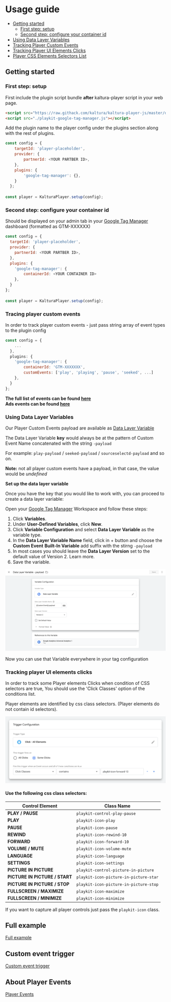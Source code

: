 # Usage guide

- [Getting started](#getting-started)
  - [First step: setup](#first-step-setup)
  - [Second step: configure your container id](#second-step-configure-your-container-id)
- [Using Data Layer Variables](#Using-Data-Layer-Variables)
- [Tracking Player Custom Events](#tracking-player-custom-events)
- [Tracking Player UI Elements Clicks](#tracking-player-ui-elements-clicks)
- [Player CSS Elements Selectors List](#Use-the-following-css-class-selectors)
## Getting started

### First step: setup

First include the plugin script bundle **after** kaltura-player script in your web page.

```html
<script src="https://raw.githack.com/kaltura/kaltura-player-js/master/dist/kaltura-ovp-player.js"></script>
<script src="./playkit-google-tag-manager.js"></script>
```

Add the plugin name to the player config under the plugins section along with the rest of plugins.

```js
const config = {
    targetId: 'player-placeholder',
    provider: {
        partnerId: <YOUR PARTBER ID>,
    },
    plugins: {
        'google-tag-manager': {},
    }
  };

const player = KalturaPlayer.setup(config);
```

### Second step: configure your container id

Should be displayed on your admin tab in your [Google Tag Manager](https://tagmanager.google.com) dashboard (formatted as GTM-XXXXXX)

```js
const config = {
  targetId: 'player-placeholder',
  provider: {
    partnerId: <YOUR PARTBER ID>,
  },
  plugins: {
    'google-tag-manager': {
        containerId: <YOUR CONTAINER ID>
    },
  }
};

const player = KalturaPlayer.setup(config);
```

### Tracing player custom events

In order to track player custom events - just pass string array of event types to the plugin config

```js
const config = {
    ...
  },
  plugins: {
    'google-tag-manager': {
        containerId: 'GTM-XXXXXXX',
        customEvents: ['play', 'playing', 'pause', 'seeked', ...]
    },
  }
};
```
**The full list of events can be found [here](https://github.com/kaltura/playkit-js/blob/master/src/event/event-type.js)** \
**Ads events can be found [here](https://github.com/kaltura/playkit-js/blob/master/src/ads/ad-event-type.js)**

### Using Data Layer Variables

Our Player Custom Events payload are available as [Data Layer Variable](https://support.google.com/tagmanager/answer/6164391?hl=en)

The Data Layer Variable **key** would always be at the pattern of Custom Event Name concatenated with the string `-payload`

For example: `play-payload` / `seeked-payload` / `sourceselectd-payload` and so on.

**Note:** not all player custom events have a payload, in that case, the value would be _undefined_

**Set up the data layer variable**

Once you have the key that you would like to work with, you can proceed to create a data layer variable:

Open your [Google Tag Manager](https://tagmanager.google.com) Workspace and follow these steps:

1. Click **Variables**.
2. Under **User-Defined Variables**, click **New**.
3. Click **Variable Configuration** and select **Data Layer Variable** as the variable type.
4. In the **Data Layer Variable Name** field,  click in + button and choose the **Custom Event** **Built-In Variable** add suffix with the stirng `-payload`
5. In most cases you should leave the **Data Layer Version** set to the default value of Version 2. Learn more.
6. Save the variable.

![Screen-Shot-GTM-Dashborrd-Data-Layer-Variable](./images/Screen-Shot-GTM-Dashborrd-Data-Layer-Variable.png)

Now you can use that Variable everywhere in your tag configuration


### Tracking player UI elements clicks

In order to track some Player elements Clicks when condition of CSS selectors are true,
You should use the 'Click Classes' option of the conditions list. 

Player elements are identified by css class selectors. (Player elements do not contain id selectors).

![Screen-Shot-GTM-Dashborrd-Trigger-Configuration](./images/Screen-Shot-GTM-Dashborrd-Trigger-Configuration.png)

#### Use the following css class selectors:

| Control Element | Class Name                                                                                 |
| ---------- | ----------------------------------------------------------------------------------------------- |
| **PLAY / PAUSE**                      | `playkit-control-play-pause`                                         |
| **PLAY**                              | `playkit-icon-play`                                                  |
| **PAUSE**                             | `playkit-icon-pause`                                                 |
| **REWIND**                            | `playkit-icon-rewind-10`                                             |
| **FORWARD**                           | `playkit-icon-forward-10`                                            |
| **VOLUME / MUTE**                     | `playkit-icon-volume-mute`                                           |
| **LANGUAGE**                          | `playkit-icon-language`                                              |
| **SETTINGS**                          | `playkit-icon-settings`                                              |
| **PICTURE IN PICTURE**                | `playkit-control-picture-in-picture`                                 |
| **PICTURE IN PICTURE / START**        | `playkit-icon-picture-in-picture-star`                               |
| **PICTURE IN PICTURE / STOP**         | `playkit-icon-picture-in-picture-stop`                               |
| **FULLSCREEN / MAXIMIZE**             | `playkit-icon-maximize`                                              |
| **FULLSCREEN / MINIMIZE**             | `playkit-icon-minimize`                                              |

If you want to capture all player controls just pass the `playkit-icon` class.

## Full example

[Full example](https://github.com/kaltura/playkit-js-google-tag-manager/blob/master/demo/index.html)

## Custom event trigger

[Custom event trigger](https://support.google.com/tagmanager/answer/7679219)

## About Player Events

[Player Events](https://github.com/kaltura/kaltura-player-js/blob/master/docs/events.md)

